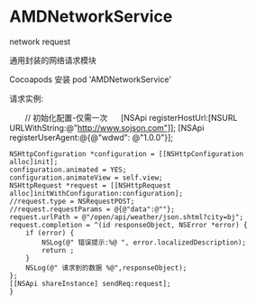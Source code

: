 # AMDNetworkService
network request 

通用封装的网络请求模块

Cocoapods 安装
pod 'AMDNetworkService'


请求实例:

        // 初始化配置-仅需一次
      [NSApi registerHostUrl:[NSURL URLWithString:@"http://www.sojson.com"]];
      [NSApi registerUserAgent:@{@"wdwd": @"1.0.0"}];
       
    NSHttpConfiguration *configuration = [[NSHttpConfiguration alloc]init];
    configuration.animated = YES;
    configuration.animateView = self.view;
    NSHttpRequest *request = [[NSHttpRequest alloc]initWithConfiguration:configuration];
    //request.type = NSRequestPOST;
    //request.requestParams = @{@"data":@""};
    request.urlPath = @"/open/api/weather/json.shtml?city=bj";
    request.completion = ^(id responseObject, NSError *error) {
        if (error) {
            NSLog(@" 错误提示:%@ ", error.localizedDescription);
            return ;
        }
        NSLog(@" 请求到的数据 %@",responseObject);
    };
    [[NSApi shareInstance] sendReq:request];
    }
